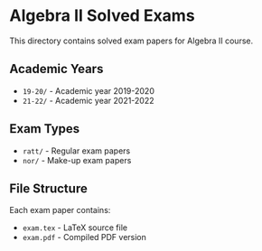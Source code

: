# Algebra II Solved Exams

This directory contains solved exam papers for Algebra II course.

## Academic Years

- `19-20/` - Academic year 2019-2020
- `21-22/` - Academic year 2021-2022

## Exam Types

- `ratt/` - Regular exam papers
- `nor/` - Make-up exam papers

## File Structure

Each exam paper contains:
- `exam.tex` - LaTeX source file
- `exam.pdf` - Compiled PDF version
